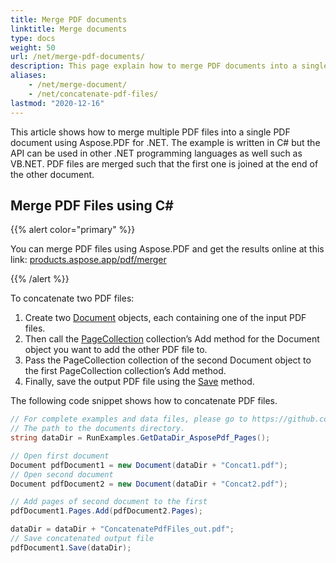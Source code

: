 ```yaml
---
title: Merge PDF documents
linktitle: Merge documents
type: docs
weight: 50
url: /net/merge-pdf-documents/
description: This page explain how to merge PDF documents into a single PDF file with C#.
aliases:
    - /net/merge-document/
    - /net/concatenate-pdf-files/
lastmod: "2020-12-16"
---
```


This article shows how to merge multiple PDF files into a single PDF document using Aspose.PDF for .NET. The example is written in C# but the API can be used in other .NET programming languages as well such as VB.NET. PDF files are merged such that the first one is joined at the end of the other document.

## Merge PDF Files using C#

{{% alert color="primary" %}}

You can merge PDF files using Aspose.PDF and get the results online at this link: [products.aspose.app/pdf/merger](https://products.aspose.app/pdf/merger)

{{% /alert %}}

To concatenate two PDF files:

1. Create two [Document](https://apireference.aspose.com/net/pdf/aspose.pdf/document)  objects, each containing one of the input PDF files.
1. Then call the [PageCollection](https://apireference.aspose.com/net/pdf/aspose.pdf/pagecollection) collection’s Add method for the Document object you want to add the other PDF file to.
1. Pass the PageCollection collection of the second Document object to the first PageCollection collection’s Add method.
1. Finally, save the output PDF file using the [Save](https://apireference.aspose.com/net/pdf/aspose.pdf.document/save/methods/4) method.

The following code snippet shows how to concatenate PDF files.

```csharp
// For complete examples and data files, please go to https://github.com/aspose-pdf/Aspose.PDF-for-.NET
// The path to the documents directory.
string dataDir = RunExamples.GetDataDir_AsposePdf_Pages();

// Open first document
Document pdfDocument1 = new Document(dataDir + "Concat1.pdf");
// Open second document
Document pdfDocument2 = new Document(dataDir + "Concat2.pdf");

// Add pages of second document to the first
pdfDocument1.Pages.Add(pdfDocument2.Pages);

dataDir = dataDir + "ConcatenatePdfFiles_out.pdf";
// Save concatenated output file
pdfDocument1.Save(dataDir);
```
